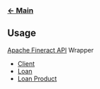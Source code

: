 ### [<- Main](../../../README.md)

## Usage

[Apache Fineract API](https://demo.openmf.org/api-docs/apiLive.htm#top) Wrapper <br/>
 
 - [Client](usage.client.md)
 - [Loan](usage.loan.md)
 - [Loan Product](usage.loanProduct.md)